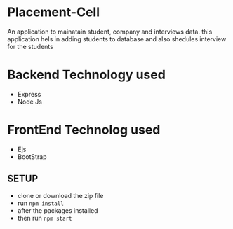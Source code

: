 # Placement-Cell
An application to mainatain student, company and interviews data.
this application hels in adding students to database and also shedules
 interview for the students

# Backend Technology used
- Express
- Node Js

# FrontEnd Technolog used
- Ejs
- BootStrap


## SETUP
- clone or download the zip file
- run `npm install`
- after the packages installed
- then run `npm start`